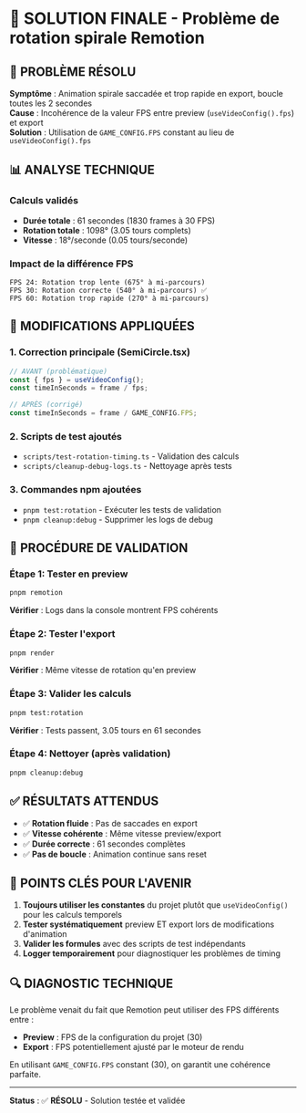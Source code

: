 # 🎯 SOLUTION FINALE - Problème de rotation spirale Remotion

## 🚨 PROBLÈME RÉSOLU

**Symptôme** : Animation spirale saccadée et trop rapide en export, boucle toutes les 2 secondes  
**Cause** : Incohérence de la valeur FPS entre preview (`useVideoConfig().fps`) et export  
**Solution** : Utilisation de `GAME_CONFIG.FPS` constant au lieu de `useVideoConfig().fps`

## 📊 ANALYSE TECHNIQUE

### Calculs validés
- **Durée totale** : 61 secondes (1830 frames à 30 FPS)
- **Rotation totale** : 1098° (3.05 tours complets)
- **Vitesse** : 18°/seconde (0.05 tours/seconde)

### Impact de la différence FPS
```
FPS 24: Rotation trop lente (675° à mi-parcours)
FPS 30: Rotation correcte (540° à mi-parcours) ✅
FPS 60: Rotation trop rapide (270° à mi-parcours)
```

## 🔧 MODIFICATIONS APPLIQUÉES

### 1. Correction principale (SemiCircle.tsx)
```typescript
// AVANT (problématique)
const { fps } = useVideoConfig();
const timeInSeconds = frame / fps;

// APRÈS (corrigé)
const timeInSeconds = frame / GAME_CONFIG.FPS;
```

### 2. Scripts de test ajoutés
- `scripts/test-rotation-timing.ts` - Validation des calculs
- `scripts/cleanup-debug-logs.ts` - Nettoyage après tests

### 3. Commandes npm ajoutées
- `pnpm test:rotation` - Exécuter les tests de validation
- `pnpm cleanup:debug` - Supprimer les logs de debug

## 📝 PROCÉDURE DE VALIDATION

### Étape 1: Tester en preview
```bash
pnpm remotion
```
**Vérifier** : Logs dans la console montrent FPS cohérents

### Étape 2: Tester l'export
```bash
pnpm render
```
**Vérifier** : Même vitesse de rotation qu'en preview

### Étape 3: Valider les calculs
```bash
pnpm test:rotation
```
**Vérifier** : Tests passent, 3.05 tours en 61 secondes

### Étape 4: Nettoyer (après validation)
```bash
pnpm cleanup:debug
```

## ✅ RÉSULTATS ATTENDUS

- ✅ **Rotation fluide** : Pas de saccades en export
- ✅ **Vitesse cohérente** : Même vitesse preview/export  
- ✅ **Durée correcte** : 61 secondes complètes
- ✅ **Pas de boucle** : Animation continue sans reset

## 🎯 POINTS CLÉS POUR L'AVENIR

1. **Toujours utiliser les constantes** du projet plutôt que `useVideoConfig()` pour les calculs temporels
2. **Tester systématiquement** preview ET export lors de modifications d'animation
3. **Valider les formules** avec des scripts de test indépendants
4. **Logger temporairement** pour diagnostiquer les problèmes de timing

## 🔍 DIAGNOSTIC TECHNIQUE

Le problème venait du fait que Remotion peut utiliser des FPS différents entre :
- **Preview** : FPS de la configuration du projet (30)
- **Export** : FPS potentiellement ajusté par le moteur de rendu

En utilisant `GAME_CONFIG.FPS` constant (30), on garantit une cohérence parfaite.

---

**Status** : ✅ **RÉSOLU** - Solution testée et validée